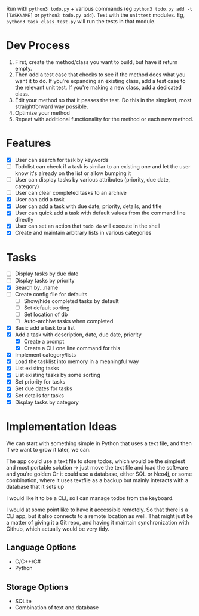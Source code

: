Run with `python3 todo.py` + various commands (eg `python3 todo.py add -t [TASKNAME]` or `python3 todo.py add`).
Test with the `unittest` modules. Eg, `python3 task_class_test.py` will run the tests in that module.

# Dev Process

1. First, create the method/class you want to build, but have it return empty.
2. Then add a test case that checks to see if the method does what you want it to do. If you're expanding an existing class, add a test case to the relevant unit test. If you're making a new class, add a dedicated class.
3. Edit your method so that it passes the test. Do this in the simplest, most straightforward way possible.
4. Optimize your method
5. Repeat with additional functionality for the method or each new method.

# Features

- [x] User can search for task by keywords
- [ ] Todolist can check if a task is similar to an existing one and let the user know it's already on the list or allow bumping it     
- [ ] User can display tasks by various attributes (priority, due date, category)
- [ ] User can clear completed tasks to an archive
- [x] User can add a task
- [x] User can add a task with due date, priority, details, and title
- [x] User can quick add a task with default values from the command line directly
- [x] User can set an action that `todo do` will execute in the shell    
- [x] Create and maintain arbitrary lists in various categories

# Tasks
- [ ] Display tasks by due date
- [ ] Display tasks by priority
- [x] Search by...name
- [ ] Create config file for defaults
    - [ ] Show/hide completed tasks by default
    - [ ] Set default sorting
    - [ ] Set location of db
    - [ ] Auto-archive tasks when completed
- [x] Basic add a task to a list
- [x] Add a task with description, date, due date, priority
    - [x] Create a prompt
    - [x] Create a CLI one line command for this
- [x] Implement category/lists
- [x] Load the tasklist into memory in a meaningful way
- [x] List existing tasks
- [x] List existing tasks by some sorting
- [x] Set priority for tasks
- [x] Set due dates for tasks
- [x] Set details for tasks
- [x] Display tasks by category

# Implementation Ideas

We can start with something simple in Python that uses a text file, and then if we want to grow it later, we can.

The app could use a text file to store todos, which would be the simplest and most portable solution -> just move the text file and load the software and you're golden
Or it could use a database, either SQL or Neo4j, or some combination, where it uses  textfile as a backup but mainly interacts with a database that it sets up

I would like it to be a CLI, so I can manage todos from the keyboard.

I would at some point like to have it accessible remotely. So that there is a CLI app, but it also connects to a remote location as well. That might just be a matter of giving it a Git repo, and having it maintain synchronization with Github, which actually would be very tidy.

## Language Options

- C/C++/C#
- Python

## Storage Options

- SQLite
- Combination of text and database
    
    
